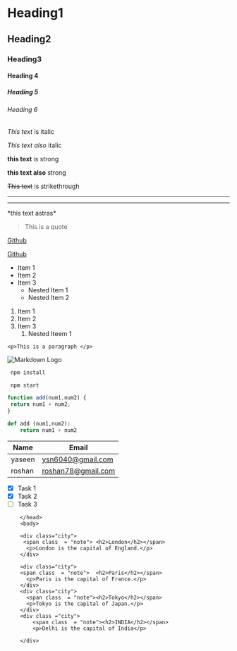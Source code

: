 # Heading1
## Heading2
### Heading3
#### Heading 4
##### Heading 5
###### Heading 6

<!-- Italics -->

*This text* is italic

_This text also_ italic

<!-- Strong -->

**this text** is strong

__this text also__ strong

<!--strikethrough-->

~~This text~~ is strikethrough

<!-- Horizontal rule -->

---
___

<!-- to show astras [using blackslash]-->

\*this text astras\*

<!--Block quote -->
> This is a quote

<!-- link -->
[Github](https://github.com/mohammedyaseen2211)

<!-- to display titles for link -->
[Github](https://github.com/mohammedyaseen2211 "Github")

<!-- UL -->
* Item 1
* Item 2
* Item 3
   * Nested Item 1
   * Nested Item 2

<!-- OL -->
1. Item 1
1. Item 2
1. Item 3
    1. Nested Iteem 1

 <!--INline code Block  -->
 `<p>This is a paragraph </p>`

 <!-- Images -->
 ![Markdown Logo](https://encrypted-tbn0.gstatic.com/images?q=tbn:ANd9GcTW2-C8W3layIgzqG5_ATbATJ08RAbfI21cVw&usqp=CAU)

 <!-- Github Markdown -->

 <!-- Code blocks -->
 ```bash
  npm install

  npm start
  ```
   <!-- javasccript syntax-->
   ```javascript
   function add(num1,num2) {
    return num1 + num2;
   }
   ```
<!-- python -->
```python
def add (num1,num2):
    return num1 + num2

```

<!-- Tables -->
| Name     | Email              |
|----------|--------------------|
| yaseen   | ysn6040@gmail.com  |
| roshan   | roshan78@gmail.com |

<!-- Task lists -->
* [x] Task 1
* [x] Task 2
* [ ] Task 3

<style>
        .city {
          background-color: yellow;
          color: rgb(0, 0, 0);
          border: 2px solid red;
          margin: 25px;
          padding: 20px;
        }
        .note{
            color:blue
        }
        </style>
        </head>
        <body>
        
        <div class="city">
         <span class  = "note"> <h2>London</h2></span>
          <p>London is the capital of England.</p>
        </div>
        
        <div class="city">
        <span class  = "note">  <h2>Paris</h2></span>
          <p>Paris is the capital of France.</p>
        </div>
        <div class="city">
          <span class  = "note"><h2>Tokyo</h2></span>
          <p>Tokyo is the capital of Japan.</p>
        </div>
        <div class ="city">
            <span class  = "note"><h2>INDIA</h2></span>
            <p>Delhi is the capital of India</p>
            
        </div>
    